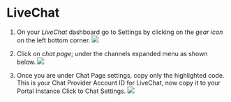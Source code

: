 # LiveChat

1. On your *LiveChat* dashboard go to Settings by clicking on the *gear icon* on the left bottom corner. ![](RackMultipart20210422-4-wmmy7p_html_a6d588bc971713ce.png)

1. Click on *chat page*; under the channels expanded menu as shown below. ![](RackMultipart20210422-4-wmmy7p_html_2dcb2f09ff9aceda.png)

1. Once you are under Chat Page settings, copy only the highlighted code. This is your Chat Provider Account ID for LiveChat, now copy it to your Portal Instance Click to Chat Settings. ![](RackMultipart20210422-4-wmmy7p_html_e98c958505ebcc3d.png)